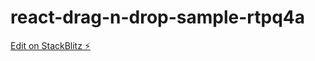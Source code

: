# react-drag-n-drop-sample-rtpq4a

[Edit on StackBlitz ⚡️](https://stackblitz.com/edit/react-drag-n-drop-sample-rtpq4a)